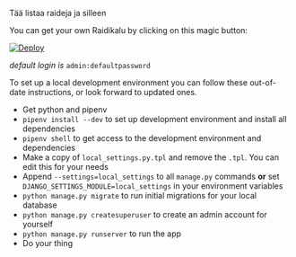 Tää listaa raideja ja silleen

You can get your own Raidikalu by clicking on this magic button:

[![Deploy](https://www.herokucdn.com/deploy/button.png)](https://heroku.com/deploy?template=https://github.com/raidikalu/raidikalu)

_default login is_ `admin:defaultpassword`

To set up a local development environment you can follow these out-of-date instructions, or look forward to updated ones.

- Get python and pipenv
- `pipenv install --dev` to set up development environment and install all dependencies
- `pipenv shell` to get access to the development environment and dependencies
- Make a copy of `local_settings.py.tpl` and remove the `.tpl`. You can edit this for your needs
- Append `--settings=local_settings` to all `manage.py` commands **or** set `DJANGO_SETTINGS_MODULE=local_settings` in your environment variables
- `python manage.py migrate` to run initial migrations for your local database
- `python manage.py createsuperuser` to create an admin account for yourself
- `python manage.py runserver` to run the app
- Do your thing
